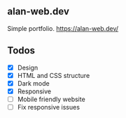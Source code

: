 ## alan-web.dev

Simple portfolio. https://alan-web.dev/

## Todos

- [x] Design
- [x] HTML and CSS structure
- [x] Dark mode
- [x] Responsive
- [ ] Mobile friendly website
- [ ] Fix responsive issues
